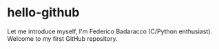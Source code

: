 # hello-github
Let me introduce myself, I'm Federico Badaracco (C/Python enthusiast). Welcome to my first GitHub repository.
